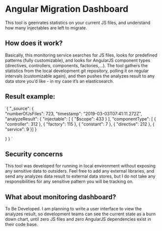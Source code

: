 # Angular Migration Dashboard
This tool is geenrates statistics on your current JS files, and understand how many injectables are left to migrate. 


## How does it work?
Basically, this monitoring service searches for JS files, looks for predefined patterns (fully customizable), and looks for AngularJS component types (directives, controllers, components, factories,...). 
The tool gathers the statistics from the local development git repository, polling it on regular intervals (customizable again), and then pushes the analyzes result to any data store you’d like - in my case it’s an elasticsearch. 


## Result example:
`{
  "_source": {  
    "numberOfJsFiles": 723,
    "timestamp": "2019-03-03T07:41:11.272Z",
    "analyzeResult": {
      "injectable": [
        {
          "$scope": 433
        }
      ],
      "componentType": [
        {
          "controller": 312
        },
        {
          "factory": 115
        },
        {
          "constant": 7
        },
        {
          "directive": 212
        },
        {
          "service": 9
        }]
    }

  }
}
`


## Security concerns 
This tool was developed for running in local environment without exposing any sensitive data to outsiders. 
Feel free to add any external libraries, and send any analyzes data result to external data stores, but I do not take any responsibilities for any sensitive pattern you will be tracking on. 

## What about monitoring dashboard?
To Be Developed. 
I am planning to write a user interface to view the analyzes result, so development teams can see the current state as a burn down chart, until zero JS files and zero AngularJS dependencies exist in their code base. 
